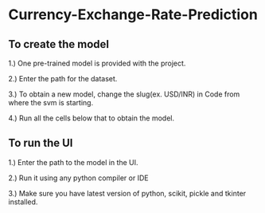 # Currency-Exchange-Rate-Prediction
## To create the model

1.) One pre-trained model is provided with the project.

2.) Enter the path for the dataset.

3.) To obtain a new model, change the slug(ex. USD/INR) in Code from where the svm is starting.

4.) Run all the cells below that to obtain the model.


## To run the UI

1.) Enter the path to the model in the UI.

2.) Run it using any python compiler or IDE

3.) Make sure you have latest version of python, scikit, pickle and tkinter installed.
